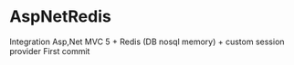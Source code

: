 # AspNetRedis
Integration Asp,Net MVC 5 + Redis (DB nosql memory) + custom session provider
First commit
